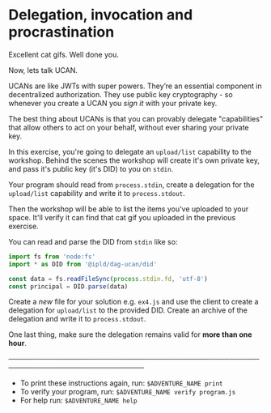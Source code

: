 # Delegation, invocation and procrastination

Excellent cat gifs. Well done you.

Now, lets talk UCAN.

UCANs are like JWTs with super powers. They’re an essential component in decentralized authorization. They use public key cryptography - so whenever you create a UCAN you _sign it_ with your private key.

The best thing about UCANs is that you can provably delegate "capabilities" that allow others to act on your behalf, without ever sharing your private key.

In this exercise, you're going to delegate an `upload/list` capability to the workshop. Behind the scenes the workshop will create it's own private key, and pass it's public key (it's DID) to you on `stdin`.

Your program should read from `process.stdin`, create a delegation for the `upload/list` capability and write it to `process.stdout`.

Then the workshop will be able to list the items you've uploaded to your space. It'll verify it can find that cat gif you uploaded in the previous exercise.

You can read and parse the DID from `stdin` like so:

```js
import fs from 'node:fs'
import * as DID from '@ipld/dag-ucan/did'

const data = fs.readFileSync(process.stdin.fd, 'utf-8')
const principal = DID.parse(data)
```

Create a _new_ file for your solution e.g. `ex4.js` and use the client to create a delegation for `upload/list` to the provided DID. Create an archive of the delegation and write it to `process.stdout`.

One last thing, make sure the delegation remains valid for **more than one hour**.

─────────────────────────────────────────────────────────────────────────────
* To print these instructions again, run: `$ADVENTURE_NAME print`
* To verify your program, run: `$ADVENTURE_NAME verify program.js`
* For help run: `$ADVENTURE_NAME help`
